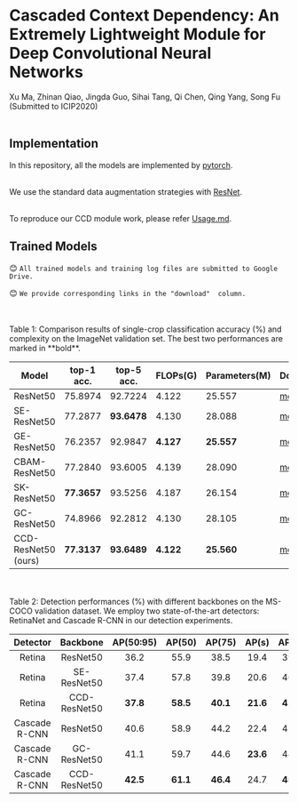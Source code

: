 # Cascaded Context Dependency: An Extremely Lightweight Module for Deep Convolutional Neural Networks
Xu Ma, Zhinan Qiao, Jingda Guo, Sihai Tang, Qi Chen, Qing Yang, Song Fu<br>
(Submitted to ICIP2020)
<br><br>


## Implementation
In this repository, all the models are implemented by [pytorch](https://pytorch.org/).<br><br>

We use the standard data augmentation strategies with [ResNet](https://github.com/pytorch/examples/blob/master/imagenet/main.py).<br><br>

To reproduce our CCD module work, please refer [Usage.md](Usage.md).

## Trained Models

:blush: `All trained models and training log files are submitted to Google Drive.`

:blush: `We provide corresponding links in the "download"  column.`

<br>
<br>
Table 1:  Comparison results of single-crop classification accuracy (%) and complexity on the ImageNet validation set.  The best two performances are marked in **bold**.

| Model | top-1 acc. |top-5 acc. |FLOPs(G)|Parameters(M)|Download|
| --- | --- |--- |--- |--- |---|
| ResNet50 | 75.8974 |92.7224|4.122|25.557|<a href="https://drive.google.com/open?id=1DMHhk99fG8rNZjE2wPh8VWZ5qIBOaYOf">model</a> <a href="https://drive.google.com/open?id=1KOM5BzyxQLZl2Aa5KIVOh6HmE7eQvsKa">log</a>|
| SE-ResNet50 |77.2877  |**93.6478**|4.130|28.088|<a href="https://drive.google.com/open?id=1lOXZv0IskrLLbm_z7JqonR6KaQ7lRpKP">model</a> <a href="https://drive.google.com/open?id=1gl43ufL2Pvum-dZy8B4yAnnV3bl1BSi2">log</a>|
| GE-ResNet50 |76.2357  |92.9847|**4.127**|**25.557**|<a href="https://drive.google.com/open?id=1N-UVJhZDkoHnxzhE0p_VRsCgGDExi0iA">model</a> <a href="https://drive.google.com/open?id=1KcPMHcDfcgu87TAHqy3ovNN29pIZdkPi">log</a> |
| CBAM-ResNet50 | 77.2840 |93.6005|4.139|28.090|<a href="https://drive.google.com/open?id=1brCXiQ0LNbqVejQMrY0eVmcwZSGhYFN3">model</a> <a href="https://drive.google.com/open?id=1MVBSKLSu9lyxNKrxH4WoA4fHsE86y45K">log</a> |
| SK-ResNet50 | **77.3657** |93.5256|4.187|26.154|<a href="https://drive.google.com/open?id=1jwQ-us0G0LSesHGZwmDgjL1W5O7Ekyu6">model</a> <a href="https://drive.google.com/open?id=1DGMM9c1Vfo_YniYTUeL-jfAmsQuwhJYX">log</a> |
| GC-ResNet50 |74.8966  |92.2812|4.130|28.105|<a href="https://drive.google.com/open?id=1GGe9UzVFjMpoRkQVf3td5BrLeb1ZfwVM">model</a> <a href="https://drive.google.com/open?id=1iE8m0MgK8Ek7ui5UxF8s0w8tZ8XG8dyN">log</a> |
| CCD-ResNet50 (ours) | **77.3137** |**93.6489**|**4.122**|**25.560**|<a href="https://drive.google.com/open?id=1mHqmrkrWudCk-3DCXL8XWbIjBznOjDLh">model</a>  <a href="https://drive.google.com/open?id=1ZLNEEXAdCUrILmkjZMG_-nYjKYGhS8De">log</a> |




<br>
<br>
Table 2: Detection performances (%) with different backbones on the MS-COCO validation dataset. We employ two state-of-the-art detectors: RetinaNet and Cascade R-CNN  in our detection experiments.

| Detector | Backbone | AP(50:95) | AP(50) | AP(75) | AP(s)|AP(m)|AP(l)|Download
|:-:|:-:|:-:|:-:|:-:|:-:|:-:|:-:|:-:|
|Retina|ResNet50|36.2|55.9|38.5|19.4|39.8|48.3|[model](https://drive.google.com/open?id=1imZvUrwg6Vy6TFRLAsL62FsF-DyizZXR) [log](https://drive.google.com/open?id=14rRmHai_9ghL5oC-1DTTiLrt4w_HY0Yl)
|Retina|SE-ResNet50|37.4|57.8|39.8|20.6|40.8|50.3|[model](https://drive.google.com/open?id=1ivzPfC_JhpO7DPs6vzlHGxkZBf2sC60p) [log](https://drive.google.com/open?id=1mKctgPjf9QbEXTeSm_-J_kqeiVNGuMT7)
|Retina|CCD-ResNet50|**37.8**|**58.5**|**40.1**|**21.6**|**41.5**|**50.9**|[model](https://drive.google.com/open?id=1StYpULhwgCwG_ZacBR1bRFqbgt6FRHZr) [log](https://drive.google.com/open?id=1ADWdGj2NcuiK2SCExfWKM8ovypBC68FL)
Cascade R-CNN|ResNet50|40.6|58.9|44.2|22.4|43.7|**54.7**|[model](https://drive.google.com/open?id=1jGUT2KsFggLSJMkH0cgJUJV_p_cSM-7f) [log](https://drive.google.com/open?id=13g-4XlMlySVUJyrvWeU5FVCA--cojaCk)
Cascade R-CNN|GC-ResNet50|41.1|59.7|44.6|**23.6**|44.1|54.3|[model](https://drive.google.com/open?id=19cv3TReITDMJuvmAleGzzt3H39iq3pYl) [log](https://drive.google.com/open?id=1uCcKukd4HKtxIc1uUfKydd-_NIPnj9_i)
Cascade R-CNN|CCD-ResNet50|**42.5**|**61.1**|**46.4**|24.7|**45.9**|56.5|[model](https://drive.google.com/open?id=1655frDSIzUpxjOD4Bt2-l6w0D5DBo2Yn) [log](https://drive.google.com/open?id=1655frDSIzUpxjOD4Bt2-l6w0D5DBo2Yn)
